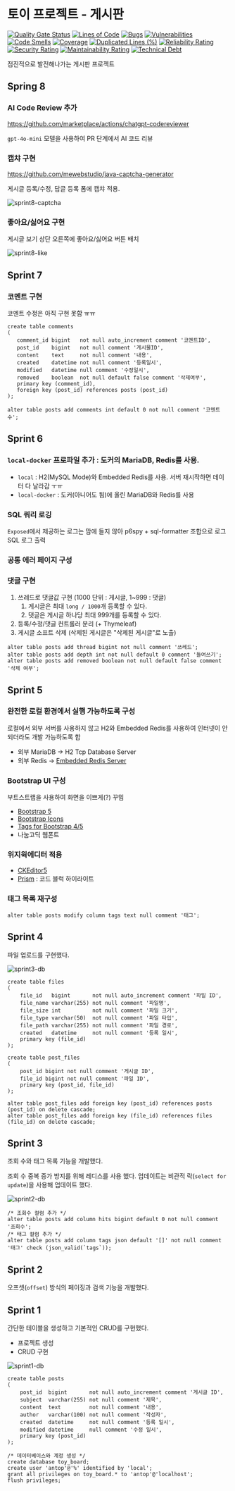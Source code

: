 # 토이 프로젝트 - 게시판

[![Quality Gate Status](https://sonarcloud.io/api/project_badges/measure?project=antop-dev_toy-board&metric=alert_status)](https://sonarcloud.io/summary/new_code?id=antop-dev_toy-board)
[![Lines of Code](https://sonarcloud.io/api/project_badges/measure?project=antop-dev_toy-board&metric=ncloc)](https://sonarcloud.io/summary/new_code?id=antop-dev_toy-board)
[![Bugs](https://sonarcloud.io/api/project_badges/measure?project=antop-dev_toy-board&metric=bugs)](https://sonarcloud.io/summary/new_code?id=antop-dev_toy-board)
[![Vulnerabilities](https://sonarcloud.io/api/project_badges/measure?project=antop-dev_toy-board&metric=vulnerabilities)](https://sonarcloud.io/summary/new_code?id=antop-dev_toy-board)
[![Code Smells](https://sonarcloud.io/api/project_badges/measure?project=antop-dev_toy-board&metric=code_smells)](https://sonarcloud.io/summary/new_code?id=antop-dev_toy-board)
[![Coverage](https://sonarcloud.io/api/project_badges/measure?project=antop-dev_toy-board&metric=coverage)](https://sonarcloud.io/summary/new_code?id=antop-dev_toy-board)
[![Duplicated Lines (%)](https://sonarcloud.io/api/project_badges/measure?project=antop-dev_toy-board&metric=duplicated_lines_density)](https://sonarcloud.io/summary/new_code?id=antop-dev_toy-board)
[![Reliability Rating](https://sonarcloud.io/api/project_badges/measure?project=antop-dev_toy-board&metric=reliability_rating)](https://sonarcloud.io/summary/new_code?id=antop-dev_toy-board)
[![Security Rating](https://sonarcloud.io/api/project_badges/measure?project=antop-dev_toy-board&metric=security_rating)](https://sonarcloud.io/summary/new_code?id=antop-dev_toy-board)
[![Maintainability Rating](https://sonarcloud.io/api/project_badges/measure?project=antop-dev_toy-board&metric=sqale_rating)](https://sonarcloud.io/summary/new_code?id=antop-dev_toy-board)
[![Technical Debt](https://sonarcloud.io/api/project_badges/measure?project=antop-dev_toy-board&metric=sqale_index)](https://sonarcloud.io/summary/new_code?id=antop-dev_toy-board)

점진적으로 발전해나가는 게시판 프로젝트

## Spring 8

### AI Code Review 추가

https://github.com/marketplace/actions/chatgpt-codereviewer

`gpt-4o-mini` 모델을 사용하여 PR 단계에서 AI 코드 리뷰

### 캡챠 구현

https://github.com/mewebstudio/java-captcha-generator

게시글 등록/수정, 답글 등록 폼에 캡챠 적용.

![sprint8-captcha](./assets/sprint8-captcha.png)

### 좋아요/싫어요 구현

게시글 보기 상단 오른쪽에 좋아요/싫어요 버튼 배치

![sprint8-like](./assets/sprint8-like.png)

## Sprint 7

### 코멘트 구현

코멘트 수정은 아직 구현 못함 ㅠㅠ

```mysql
create table comments
(
   comment_id bigint   not null auto_increment comment '코멘트ID',
   post_id    bigint   not null comment '게시물ID',
   content    text     not null comment '내용',
   created    datetime not null comment '등록일시',
   modified   datetime null comment '수정일시',
   removed    boolean  not null default false comment '삭제여부',
   primary key (comment_id),
   foreign key (post_id) references posts (post_id)
);

alter table posts add comments int default 0 not null comment '코멘트 수';
```

## Sprint 6

### `local-docker` 프로파일 추가 : 도커의 MariaDB, Redis를 사용.

* `local` : H2(MySQL Mode)와 Embedded Redis를 사용. 서버 재시작하면 데이터 다 날라감 ㅜㅠ
* `local-docker` : 도커(아니어도 됨)에 올린 MariaDB와 Redis를 사용

### SQL 쿼리 로깅

`Exposed`에서 제공하는 로그는 맘에 들지 않아 p6spy + sql-formatter 조합으로 로그 SQL 로그 출력

### 공통 에러 페이지 구성

### 댓글 구현

1. 쓰레드로 댓글값 구현 (1000 단위 : 게시글, 1~999 : 댓글)
   1. 게시글은 최대 `long / 1000`개 등록할 수 있다. 
   2. 댓글은 게시글 하나당  최대 999개를 등록할 수 있다.
2. 등록/수정/댓글 컨트롤러 분리 (+ Thymeleaf)
3. 게시글 소프트 삭제 (삭제된 게시글은 "삭제된 게시글"로 노출)

```mysql
alter table posts add thread bigint not null comment '쓰레드';
alter table posts add depth int not null default 0 comment '들여쓰기';
alter table posts add removed boolean not null default false comment '삭제 여부';
```

## Sprint 5

### 완전한 로컬 환경에서 실행 가능하도록 구성

로컬에서 외부 서버를 사용하지 않고 H2와 Embedded Redis를 사용하여 인터넷이 안되더라도 개발 가능하도록 함 

* 외부 MariaDB → H2 Tcp Database Server
* 외부 Redis → [Embedded Redis Server](https://github.com/codemonstur/embedded-redis)

### Bootstrap UI 구성

부트스트랩을 사용하여 화면을 이쁘게(?) 꾸밈

* [Bootstrap 5](https://getbootstrap.com/)
* [Bootstrap Icons](https://icons.getbootstrap.com/)
* [Tags for Bootstrap 4/5](https://github.com/lekoala/bootstrap5-tags)
* 나눔고딕 웹폰트

### 위지윅에디터 적용

* [CKEditor5](https://ckeditor.com/ckeditor-5/)
* [Prism](https://prismjs.com/) : 코드 블럭 하이라이트

### 태그 목록 재구성

```mysql
alter table posts modify column tags text null comment '태그';
```

## Sprint 4

파일 업로드를 구현했다.

![sprint3-db](./assets/sprint4-db.png)

```mysql
create table files
(
    file_id   bigint       not null auto_increment comment '파일 ID',
    file_name varchar(255) not null comment '파일명',
    file_size int          not null comment '파일 크기',
    file_type varchar(50)  not null comment '파일 타입',
    file_path varchar(255) not null comment '파일 경로',
    created   datetime     not null comment '등록 일시',
    primary key (file_id)
);

create table post_files
(
    post_id bigint not null comment '게시글 ID',
    file_id bigint not null comment '파일 ID',
    primary key (post_id, file_id)
);

alter table post_files add foreign key (post_id) references posts (post_id) on delete cascade;
alter table post_files add foreign key (file_id) references files (file_id) on delete cascade;
```

## Sprint 3

조회 수와 태그 목록 기능을 개발했다.

조회 수 중복 증가 방지를 위해 레디스를 사용 했다. 업데이트는 비관적 락(`select for update`)을 사용해 업데이트 했다.

![sprint2-db](./assets/sprint3-db.png)

```mysql
/* 조회수 컬럼 추가 */
alter table posts add column hits bigint default 0 not null comment '조회수';
/* 태그 컬럼 추가 */
alter table posts add column tags json default '[]' not null comment '태그' check (json_valid(`tags`));
```

## Sprint 2

오프셋(`offset`) 방식의 페이징과 검색 기능을 개발했다.

## Sprint 1

간단한 테이블을 생성하고 기본적인 CRUD를 구현했다.

* 프로젝트 생성
* CRUD 구현

![sprint1-db](./assets/sprint1-db.png)

```mysql
create table posts
(
    post_id  bigint       not null auto_increment comment '게시글 ID',
    subject  varchar(255) not null comment '제목',
    content  text         not null comment '내용',
    author   varchar(100) not null comment '작성자',
    created  datetime     not null comment '등록 일시',
    modified datetime     null comment '수정 일시',
    primary key (post_id)
);
```

```mysql
/* 데이터베이스와 계정 생성 */
create database toy_board;
create user 'antop'@'%' identified by 'local';
grant all privileges on toy_board.* to 'antop'@'localhost';
flush privileges;
```
